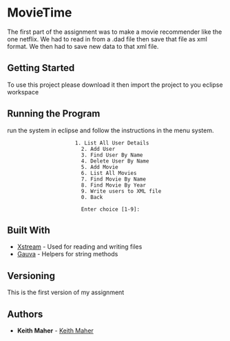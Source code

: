 # MovieTime

The first part of the assignment was to make a movie recommender like the one netflix.
We had to read in from a .dad file then save that file as xml format. 
We then had to save new data to that xml file.


## Getting Started
To use this project please download it then import the project to you eclipse workspace

## Running the Program

run the system in eclipse and follow the instructions in the menu system.

                          1. List All User Details
	                        2. Add User
	                        3. Find User By Name
	                        4. Delete User By Name
	                        5. Add Movie
	                        6. List All Movies
	                        7. Find Movie By Name
	                        8. Find Movie By Year
	                        9. Write users to XML file
	                        0. Back
                          
	                        Enter choice [1-9]: 

## Built With

* [Xstream](http://x-stream.github.io/) - Used for reading and writing files
* [Gauva](https://github.com/google/guava) - Helpers for string methods

## Versioning
This is the first version of my assignment

## Authors

* **Keith Maher**  - [Keith Maher](https://github.com/keithmaher)



